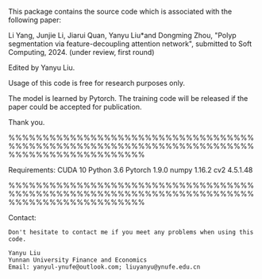 This package contains the source code which is associated with the following paper:

Li Yang, Junjie Li, Jiarui Quan, Yanyu Liu*and Dongming Zhou, "Polyp segmentation via feature-decoupling attention network", submitted to Soft Computing, 2024. (under review, first round)

Edited by Yanyu Liu.   

Usage of this code is free for research purposes only. 

The model is learned by Pytorch. The training code will be released if the paper could be accepted for publication. 

Thank you.

%%%%%%%%%%%%%%%%%%%%%%%%%%%%%%%%%%%%%%%%%%%%%%%%%%%%%%%%%%%%%%%%%%%%%%%%%%%%%%%%%%%%%%%%%%%%

Requirements:
    CUDA  10
    Python  3.6
    Pytorch  1.9.0
    numpy  1.16.2
    cv2  4.5.1.48

%%%%%%%%%%%%%%%%%%%%%%%%%%%%%%%%%%%%%%%%%%%%%%%%%%%%%%%%%%%%%%%%%%%%%%%%%%%%%%%%%%%%%%%%%%%%

Contact:

    Don't hesitate to contact me if you meet any problems when using this code.

    Yanyu Liu
    Yunnan University Finance and Economics                                                             
    Email: yanyul-ynufe@outlook.com; liuyanyu@ynufe.edu.cn    
